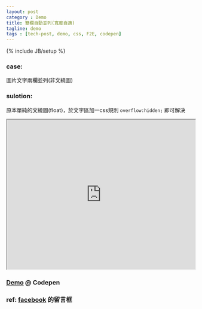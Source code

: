 ```yaml
---
layout: post
category : Demo
title: 雙欄自動並列(寬度自適)
tagline: demo
tags : [tech-post, demo, css, F2E, codepen]
---
```

{% include JB/setup %}

### case:
圖片文字兩欄並列(非文繞圖)

### sulotion:
原本單純的文繞圖(float)，於文字區加一css規則 `overflow:hidden;` 即可解決

<iframe id="cp_embed_mJIdw" src="http://codepen.io/Rplus/embed/mxFaA?type=result&amp;height=400&amp;safe=true" data-height="400" height="400" width="100%" allowtransparency="true">
</iframe>

### [Demo](http://codepen.io/Rplus/pen/mxFaA) @ Codepen

### ref: [facebook][fb] 的留言框


[fb]: http://www.facebook.com/